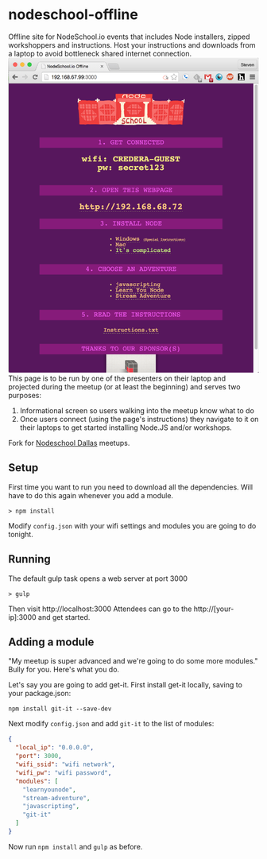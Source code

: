 nodeschool-offline
==================

Offline site for NodeSchool.io events that includes Node installers, zipped workshoppers and instructions.  Host your instructions and downloads from a laptop to avoid bottleneck shared internet connection.
![Nodeschool-offline in action](./nodeschool-offline-demo.png)
This page is to be run by one of the presenters on their laptop and projected during the meetup (or at least the beginning) and serves two purposes:

1. Informational screen so users walking into the meetup know what to do
2. Once users connect (using the page's instructions) they navigate to it on their laptops to get started installing Node.JS and/or workshops.

Fork for [Nodeschool Dallas](https://github.com/nodeschool/dallas) meetups.

## Setup

First time you want to run you need to download all the dependencies.  Will have to do this again whenever you add a module.
```
> npm install
```
Modify `config.json` with your wifi settings and modules you are going to do tonight.

## Running

The default gulp task opens a web server at port 3000
```
> gulp
```
Then visit http://localhost:3000
Attendees can go to the http://[your-ip]:3000 and get started.

## Adding a module
"My meetup is super advanced and we're going to do some more modules."  Bully for you.  Here's what you do.

Let's say you are going to add get-it.  First install get-it locally, saving to your package.json:
```
npm install git-it --save-dev
```

Next modify `config.json` and add `git-it` to the list of modules:
```json
{
  "local_ip": "0.0.0.0",
  "port": 3000,
  "wifi_ssid": "wifi network",
  "wifi_pw": "wifi password",
  "modules": [
    "learnyounode",
    "stream-adventure",
    "javascripting",
    "git-it"
  ]
}
```

Now run `npm install` and `gulp` as before.
